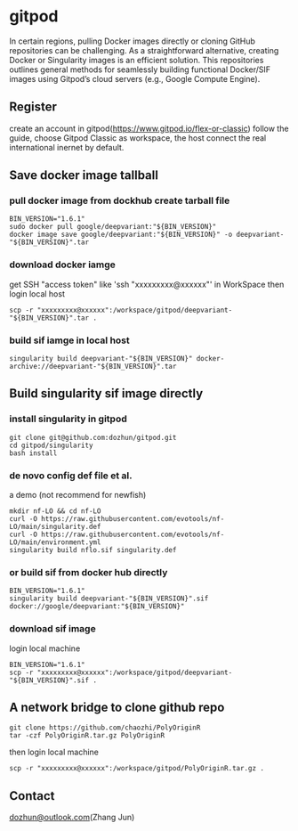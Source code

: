 # gitpod

In certain regions, pulling Docker images directly or cloning GitHub repositories can be challenging. As a straightforward alternative, creating Docker or Singularity images is an efficient solution. This repositories outlines general methods for seamlessly building functional Docker/SIF images using Gitpod’s cloud servers (e.g., Google Compute Engine).

## Register
create an account in gitpod(https://www.gitpod.io/flex-or-classic) follow the guide, choose Gitpod Classic as workspace, the host connect the real international inernet by default. 

## Save docker image tallball 

### pull docker image from dockhub create tarball file 

```shell
BIN_VERSION="1.6.1"
sudo docker pull google/deepvariant:"${BIN_VERSION}"
docker image save google/deepvariant:"${BIN_VERSION}" -o deepvariant-"${BIN_VERSION}".tar
```

### download docker iamge 
get SSH "access token" like 'ssh "xxxxxxxxx@xxxxxx"' in WorkSpace then 
login local host
```shell
scp -r "xxxxxxxxx@xxxxxx":/workspace/gitpod/deepvariant-"${BIN_VERSION}".tar .
```
### build sif iamge in local host
```shell
singularity build deepvariant-"${BIN_VERSION}" docker-archive://deepvariant-"${BIN_VERSION}".tar
```
## Build singularity sif image directly 
### install singularity in gitpod
```shell
git clone git@github.com:dozhun/gitpod.git 
cd gitpod/singularity
bash install 
```
### de novo config def file et al. 
a demo (not recommend for newfish)
```shell
mkdir nf-LO && cd nf-LO
curl -O https://raw.githubusercontent.com/evotools/nf-LO/main/singularity.def
curl -O https://raw.githubusercontent.com/evotools/nf-LO/main/environment.yml
singularity build nflo.sif singularity.def
```

### or build sif from docker hub directly
```shell
BIN_VERSION="1.6.1"
singularity build deepvariant-"${BIN_VERSION}".sif docker://google/deepvariant:"${BIN_VERSION}"
```


### download sif image 

login local machine 
```shell
BIN_VERSION="1.6.1"
scp -r "xxxxxxxxx@xxxxxx":/workspace/gitpod/deepvariant-"${BIN_VERSION}".sif .
```

## A network bridge to clone github repo
```shell
git clone https://github.com/chaozhi/PolyOriginR 
tar -czf PolyOriginR.tar.gz PolyOriginR
```
then login local machine 
```shell
scp -r "xxxxxxxxx@xxxxxx":/workspace/gitpod/PolyOriginR.tar.gz .
```
## Contact
dozhun@outlook.com(Zhang Jun)

